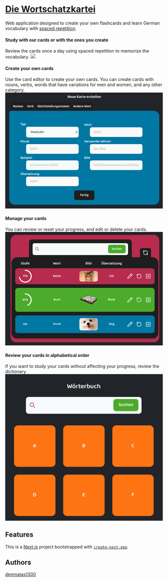 # [Die Wortschatzkartei](https://die-wortschatzkartei.vercel.app/)

Web application designed to create your own flashcards and learn German vocabulary with [spaced repetition](https://en.wikipedia.org/wiki/Spaced_repetition).

#### Study with our cards or with the ones you create

Review the cards once a day using spaced repetition to memorize the vocabulary.
<img src="/public/imgs/Uben.gif" width="30"/>

#### Create your own cards
Use the card editor to create your own cards. You can create cards with nouns, verbs, words that have variations for men and women, and any other category.
![karteneditor](/public/imgs/Karteneditor.jpg)

#### Manage your cards
You can review or reset your progress, and edit or delete your cards.
![KarteneditorVerwalten](/public/imgs/KarteneditorVerwalten.jpg)

#### Review your cards in alphabetical order
If you want to study your cards without affecting your progress, review the dictionary.
![Worterbuch](/public/imgs/Worterbuch.jpg)

## Features

This is a [Next.js](https://nextjs.org/) project bootstrapped with [`create-next-app`](https://github.com/vercel/next.js/tree/canary/packages/create-next-app).

## Authors

[@mmatas1300](https://www.github.com/mmatas1300)
